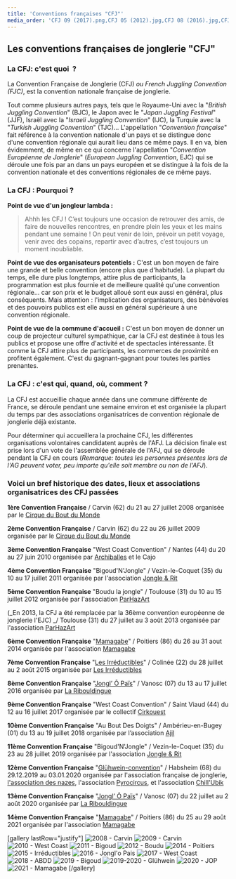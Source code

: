 ```yaml
---
title: 'Conventions françaises "CFJ"'
media_order: 'CFJ 09 (2017).png,CFJ 05 (2012).jpg,CFJ 08 (2016).jpg,CFJ 06 (2014).jpg,CFJ 01(2008).jpg,CFJ 03(2010).jpg,CFJ 04 (2011).jpg,CFJ 02(2009).jpg,2019 CFJ 11 (2019).jpg,201920 CFJ 12(2019-2020).jpg,2018 CFJ 10(2018).jpg,2020 CFJ 13 (2020).jpg,CFJ 07(2015).jpg,2021 Mamagabe.jpg'
---
```


## Les conventions françaises de jonglerie "CFJ"

### La CFJ: c'est quoi  ?

La Convention Française de Jonglerie (CFJ) _ou French Juggling Convention (FJC)_, est la convention nationale française de jonglerie.

Tout comme plusieurs autres pays, tels que le Royaume-Uni avec la "_British Juggling Convention_" (BJC), le Japon avec le "_Japan Juggling Festival_" (JJF), Israël avec la "_Israeli Juggling Convention_" (IJC),  la Turquie avec la "_Turkish Juggling Convention_" (TJC)... L'appellation "_Convention française_" fait référence à la convention nationale d'un pays et se distingue donc d'une convention régionale qui aurait lieu dans ce même pays. 
Il en va, bien évidemment, de même en ce qui concerne l'appellation "_Convention Européenne de Jonglerie_" (_European Juggling Convention_, EJC) qui se déroule une fois par an dans un pays européen et se distingue à la fois de la convention nationale et des conventions régionales de ce même pays.
 
### La CFJ : Pourquoi ?

**Point de vue d'un jongleur lambda :**
> Ahhh les CFJ ! C’est toujours une occasion de retrouver des amis, de faire de nouvelles rencontres, en prendre plein les yeux et les mains pendant une semaine ! On peut venir de loin, prévoir un petit voyage, venir avec des copains, repartir avec d’autres, c’est toujours un moment inoubliable.

**Point de vue des organisateurs potentiels :**
C'est un bon moyen de faire une grande et belle convention (encore plus que d'habitude). La plupart du temps, elle dure plus longtemps, attire plus de participants, la programmation est plus fournie et de meilleure qualité qu'une convention régionale... car son prix et le budget alloué sont eux aussi en général, plus conséquents. Mais attention : l'implication des organisateurs, des bénévoles et des pouvoirs publics est elle aussi en général supérieure à une convention régionale.

**Point de vue de la commune d'accueil :**
C'est un bon moyen de donner un coup de projecteur culturel sympathique, car la CFJ est destinée à tous les publics et propose une offre d'activité et de spectacles intéressante. Et comme la CFJ attire plus de participants, les commerces de proximité en profitent également. C'est du gagnant-gagnant pour toutes les parties prenantes.

### La CFJ : c'est qui, quand, où, comment ?  

La CFJ est accueillie chaque année dans une commune différente de France, se déroule pendant une semaine environ et est organisée la plupart du temps par des associations organisatrices de convention régionale de jonglerie déjà existante.

Pour déterminer qui accueillera la prochaine CFJ, les différentes organisations volontaires candidatent auprès de l'AFJ. La décision finale est prise lors d'un vote de l'assemblée générale de l'AFJ, qui se déroule pendant la CFJ en cours (_Remarque: toutes les personnes présentes lors de l'AG peuvent voter, peu importe qu'elle soit membre ou non de l'AFJ_).


### Voici un bref historique des dates, lieux et associations organisatrices des CFJ passées

**1ère Convention Française** / Carvin (62)
du 21 au 27 juillet 2008
organisée par le [Cirque du Bout du Monde](http://lecirqueduboutdumonde.fr/?target=_blank) 

**2ème Convention Française** / Carvin (62)
du 22 au 26 juillet 2009
organisée par le [Cirque du Bout du Monde](http://lecirqueduboutdumonde.fr/?target=_blank)

**3ème Convention Française** "West Coast Convention" / Nantes (44)
du 20 au 27 juin 2010
organisée par [Archiballes](http://archiballes.free.fr/v2/?page=sommaire&id_rubrique=1?target=_blank) et le Cajo
	
**4ème Convention Française** "Bigoud'N'Jongle" / Vezin-le-Coquet (35)
du 10 au 17 juillet 2011 
organisée par l'association [Jongle & Rit](https://jongleetrit.wordpress.com/?target=_blank)

**5ème Convention Française** "Boudu la jongle" / Toulouse (31)
du 10 au 15 juillet 2012
organisée par l'association [ParHazArt](https://www.parhazart.org/?target=_blank)

(_En 2013, la CFJ a été remplacée par la 36ème convention européenne de jonglerie l'EJC) _/ Toulouse (31)
du 27 juillet au 3 août 2013
organisée par l'association [ParHazArt](https://www.parhazart.org/?target=_blank)
	
**6ème Convention Française** "[Mamagabe](http://assomamagabe.blogspot.com/?target=_blank)" / Poitiers (86)
du 26 au 31 aout 2014
organisée par l'association [Mamagabe](http://assomamagabe.blogspot.com/?target=_blank)

**7ème Convention Française** "[Les Irréductibles](https://www.facebook.com/pg/cnj2015/posts/?target=_blank)" / Colinée (22)
du 28 juillet au 2 août 2015
organisée par [Les Irréductibles](https://www.facebook.com/pg/cnj2015/posts/?target=_blank)

**8ème Convention Française** "[Jongl’ Ô Païs](https://fr-fr.facebook.com/login/?next=https%3A%2F%2Ffr-fr.facebook.com%2FJOP07690%2F?target=_blank)" / Vanosc (07)
du 13 au 17 juillet 2016
organisée par [La Ribouldingue](https://www.laribouldingue.com/?target=_blank)

**9ème Convention Française** "West Coast Convention" / Saint Viaud (44)
du 12 au 16 juillet 2017
organisée par le collectif [Cirkouest ](https://www.cirkouest.fr/?target=_blank)

**10ème Convention Française** "Au Bout Des Doigts" / Ambérieu-en-Bugey (01)
du 13 au 19 juillet 2018
organisée par l’association [Ajil](http://ajil-asso.fr/?target=_blank)

**11ème Convention Française** "Bigoud'N'Jongle" / Vezin-le-Coquet (35)
du 23 au 28 juillet 2019
organisée par l'association [Jongle & Rit](https://jongleetrit.wordpress.com/?target=_blank)

**12ème Convention Française** "[Glühwein-convention](https://assodesnazes.wixsite.com/cfj-gluhwein-2020?target=_blank)" / Habsheim (68)
du 29.12.2019 au 03.01.2020
organisée par l'association française de jonglerie, [l'association des nazes](https://www.les-nazes.com/), l'association [Pyrocircus](troupe-pyrocircus.fr?target=_blank), et l'association [Chill'Ubik](https://www.facebook.com/login/?next=https%3A%2F%2Fwww.facebook.com%2Fchillubik%2F%3F__xts__%255B%25C2%25AB0%25C2%25BB%255D%3D68...?target=_blank) 

**13ème Convention Française** "[Jongl’ Ô Païs](https://fr-fr.facebook.com/login/?next=https%3A%2F%2Ffr-fr.facebook.com%2FJOP07690%2F?target=_blank)" / Vanosc (07)
du 22 juillet au 2 août 2020
organisée par [La Ribouldingue](https://www.laribouldingue.com/?target=_blank)

**14ème Convention Française** "[Mamagabe](http://assomamagabe.blogspot.com/?target=_blank)" / Poitiers (86)
du 25 au 29 août 2021
organisée par l'association [Mamagabe](http://assomamagabe.blogspot.com/?target=_blank)

[gallery lastRow="justify"]
![2008 - Carvin](CFJ%2001%282008%29.jpg )
![2009 - Carvin](CFJ%2002%282009%29.jpg)
![2010 - West Coast](CFJ%2003%282010%29.jpg)
![2011 - Bigoud](CFJ%2004%20%282011%29.jpg )
![2012 - Boudu](CFJ%2005%20%282012%29.jpg )
![2014 - Poitiers](CFJ%2006%20%282014%29.jpg )
![2015 - Irréductibles](CFJ%2007(2015).jpg)
![2016 - Jongl'o Pais](CFJ%2008%20%282016%29.jpg )
![2017 - West Coast](CFJ%2009%20%282017%29.png )
![2018 - ABDD](2018%20CFJ%2010(2018).jpg )
![2019 - Bigoud](2019%20CFJ%2011%20(2019).jpg )
![2019-2020 - Glühwein](201920%20CFJ%2012(2019-2020).jpg )
![2020 - JOP](2020%20CFJ%2013%20(2020).jpg)
![2021 - Mamagabe](2021%20Mamagabe.jpg)
[/gallery]
